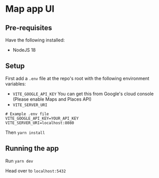 # Map app UI

## Pre-requisites
Have the following installed:
- NodeJS 18

## Setup
First add a `.env` file at the repo's root with the following environment variables:
- `VITE_GOOGLE_API_KEY` You can get this from Google's cloud console (Please enable Maps and Places API)
- `VITE_SERVER_URI` 
```
# Example .env file
VITE_GOOGLE_API_KEY=YOUR_API_KEY 
VITE_SERVER_URI=localhost:8080
```

Then `yarn install`

## Running the app
Run `yarn dev`

Head over to `localhost:5432`
